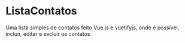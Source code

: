 # ListaContatos
Uma lista simples de contatos feito Vue.js e vuetifyjs, onde é possível, incluir, editar e excluir os contatos 
